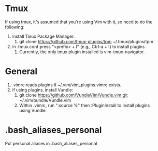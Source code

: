 # Tmux
If using tmux, it's assumed that you're using Vim with it, so need to do the following:
1. Install Tmux Package Manager:
    1. git clone https://github.com/tmux-plugins/tpm ~/.tmux/plugins/tpm
2. In .tmux.conf press "\<prefix\> + I" (e.g., Ctrl-a + I) to install plugins.
    1. Currently, the only tmux plugin installed is vim-tmux-navigator.

# General
1. .vimrc reads plugins if ~/.vim/vim_plugins.vimrc exists.
2. If using plugins, install Vundle:
    1. git clone https://github.com/VundleVim/Vundle.vim.git ~/.vim/bundle/Vundle.vim
    2. Within .vimrc, run ":source %" then :PluginInstall to install plugins using Vundle.

# .bash_aliases_personal
Put personal aliases in .bash_aliases_personal

